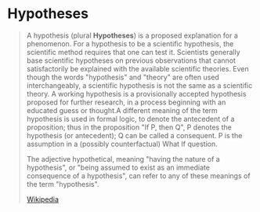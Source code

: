 # Hypotheses

> A hypothesis (plural **Hypotheses**) is a proposed explanation for a phenomenon. For a hypothesis to be a scientific hypothesis, the scientific method requires that one can test it. Scientists generally base scientific hypotheses on previous observations that cannot satisfactorily be explained with the available scientific theories. Even though the words "hypothesis" and "theory" are often used interchangeably, a scientific hypothesis is not the same as a scientific theory. A working hypothesis is a provisionally accepted hypothesis proposed for further research, in a process beginning with an educated guess or thought.A different meaning of the term hypothesis is used in formal logic, to denote the antecedent of a proposition; thus in the proposition "If P, then Q", P denotes the hypothesis (or antecedent); Q can be called a consequent. P is the assumption in a (possibly counterfactual) What If question.
>
> The adjective hypothetical, meaning "having the nature of a hypothesis", or "being assumed to exist as an immediate consequence of a hypothesis", can refer to any of these meanings of the term "hypothesis".
>
> [Wikipedia](https://en.wikipedia.org/wiki/Hypothesis)